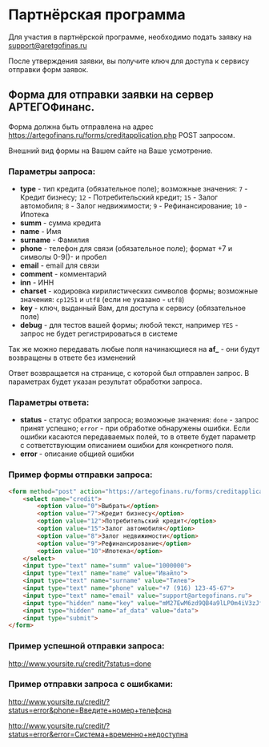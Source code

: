 # Партнёрская программа

Для участия в партнёрской программе, необходимо подать заявку на support@aretgofinas.ru

После утверждения заявки, вы получите ключ для доступа к сервису отправки форм заявок.

## Форма для отправки заявки на сервер АРТЕГОФинанс.

Форма должна быть отправлена на адрес https://artegofinans.ru/forms/creditapplication.php POST запросом.

Внешний вид формы на Вашем сайте на Ваше усмотрение.

### Параметры запроса:

- **type** - тип кредита (обязательное поле); возможные значения: `7` - Кредит бизнесу; `12` - Потребительский кредит; `15` - Залог автомобиля; `8` - Залог недвижимости; `9` - Рефинансирование; `10` - Ипотека
- **summ** - сумма кредита
- **name** - Имя
- **surname** - Фамилия
- **phone** - телефон для связи (обязательное поле); формат +7 и символы 0-9()- и пробел
- **email** - email для связи
- **comment** - комментарий
- **inn** - ИНН
- **charset** - кодировка кирилистических символов формы; возможные значения: `cp1251` и `utf8` (если не указано - `utf8`)
- **key** - ключ, выданный Вам, для доступа к сервису (обязательное поле)
- **debug** - для тестов вашей формы; любой текст, например `YES` - запрос не будет регистрироваться в системе

Так же можно передавать любые поля начинающиеся на **af_** - они будут возвращены в ответе без изменений

Ответ возвращается на странице, с которой был отправлен запрос. В параметрах будет указан результат обработки запроса.

### Параметры ответа:

- **status** - статус обратки запроса; возможные значения: `done` - запрос принят успешно; `error` - при обработке обнаружены ошибки. Если ошибки касаются передаваемых полей, то в ответе будет параметр с сответствующим описанием ошибки для конкретного поля. 
- **error** - описание общией ошибки

### Пример формы отправки запроса:

```html
<form method="post" action="https://artegofinans.ru/forms/creditapplication.php">
	<select name="credit">
		<option value="0">Выбрать</option>
		<option value="7">Кредит бизнесу</option>
		<option value="12">Потребительский кредит</option>
		<option value="15">Залог автомобиля</option>
		<option value="8">Залог недвижимости</option>
		<option value="9">Рефинансирование</option>
		<option value="10">Ипотека</option>
	</select>
	<input type="text" name="summ" value="1000000">
	<input type="text" name="name" value="Ивайло">
	<input type="text" name="surname" value="Тилев">
	<input type="text" name="phone" value="+7 (916) 123-45-67">
	<input type="text" name="email" value="support@artegofinans.ru">
	<input type="hidden" name="key" value="mM27EwM6zd9QB4a9lLP0m4iV3zJf2FN8">
	<input type="hidden" name="af_data" value="data">
	<input type="submit">
</form>
```

### Пример успешной отправки запроса:

http://www.yoursite.ru/credit/?status=done

### Пример отправки запроса с ошибками:

http://www.yoursite.ru/credit/?status=error&phone=Введите+номер+телефона

http://www.yoursite.ru/credit/?status=error&error=Система+временно+недоступна
